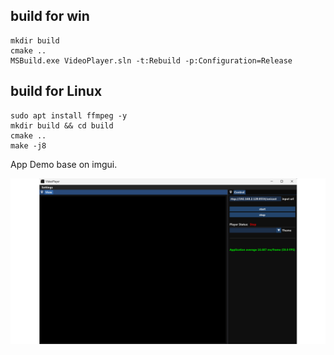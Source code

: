 ## build for win

```
mkdir build
cmake ..
MSBuild.exe VideoPlayer.sln -t:Rebuild -p:Configuration=Release
```

## build for Linux
```
sudo apt install ffmpeg -y
mkdir build && cd build
cmake ..
make -j8
```

App Demo base on imgui.

![](pic/demo.png)
